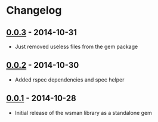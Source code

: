 # Changelog

## [0.0.3](https://github.com/crowbar/wsman/releases/tag/v0.0.3) - 2014-10-31

* Just removed useless files from the gem package

## [0.0.2](https://github.com/crowbar/wsman/releases/tag/v0.0.2) - 2014-10-30

* Added rspec dependencies and spec helper

## [0.0.1](https://github.com/crowbar/wsman/releases/tag/v0.0.1) - 2014-10-28

* Initial release of the wsman library as a standalone gem
